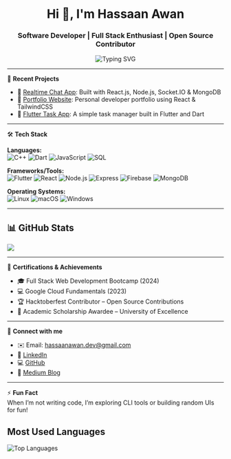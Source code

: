 <h1 align="center">Hi 👋, I'm Hassaan Awan</h1>
<h3 align="center">Software Developer | Full Stack Enthusiast | Open Source Contributor</h3>

<p align="center">
  <img src="https://readme-typing-svg.demolab.com?font=Fira+Code&size=22&pause=1000&color=00F7FF&width=435&lines=Software+Engineer;Full+Stack+Web+Developer;React+%7C+Node+%7C+Flutter+Dev;Open+Source+%7C+Tech+Learner" alt="Typing SVG" />
</p>

---

🧠 **Recent Projects**  
- 🔮 [Realtime Chat App](#): Built with React.js, Node.js, Socket.IO & MongoDB  
- 🎨 [Portfolio Website](#): Personal developer portfolio using React & TailwindCSS  
- 🚀 [Flutter Task App](#): A simple task manager built in Flutter and Dart

---

🛠️ **Tech Stack**

**Languages:**  
![C++](https://img.shields.io/badge/C++-00599C?style=for-the-badge&logo=c%2B%2B&logoColor=white)  ![Dart](https://img.shields.io/badge/Dart-0175C2?style=for-the-badge&logo=dart&logoColor=white)  ![JavaScript](https://img.shields.io/badge/JavaScript-F7DF1E?style=for-the-badge&logo=javascript&logoColor=black)  ![SQL](https://img.shields.io/badge/SQL-003B57?style=for-the-badge&logo=sqlite&logoColor=white)

**Frameworks/Tools:**  
![Flutter](https://img.shields.io/badge/Flutter-02569B?style=for-the-badge&logo=flutter&logoColor=white)  ![React](https://img.shields.io/badge/React-20232A?style=for-the-badge&logo=react&logoColor=61DAFB)  ![Node.js](https://img.shields.io/badge/Node.js-339933?style=for-the-badge&logo=nodedotjs&logoColor=white)  ![Express](https://img.shields.io/badge/Express-000000?style=for-the-badge&logo=express&logoColor=white)  ![Firebase](https://img.shields.io/badge/Firebase-FFCA28?style=for-the-badge&logo=firebase&logoColor=black)  ![MongoDB](https://img.shields.io/badge/MongoDB-47A248?style=for-the-badge&logo=mongodb&logoColor=white)

**Operating Systems:**  
![Linux](https://img.shields.io/badge/Linux-FCC624?style=for-the-badge&logo=linux&logoColor=black)  ![macOS](https://img.shields.io/badge/macOS-000000?style=for-the-badge&logo=macos&logoColor=white)  ![Windows](https://img.shields.io/badge/Windows-0078D6?style=for-the-badge&logo=windows&logoColor=white)

---

## 📊 GitHub Stats

<img src="https://github-profile-summary-cards.vercel.app/api/cards/profile-details?username=hassaanawan&theme=tokyonight" />

---

📜 **Certifications & Achievements**
- 🎓 Full Stack Web Development Bootcamp (2024)
- 💻 Google Cloud Fundamentals (2023)
- 🏆 Hacktoberfest Contributor – Open Source Contributions
- 🏅 Academic Scholarship Awardee – University of Excellence

---

📢 **Connect with me**

- ✉️ Email: hassaanawan.dev@gmail.com  
- 💼 [LinkedIn](https://www.linkedin.com/in/hassaanawan/)  
- 💻 [GitHub](https://github.com/hassaanawan)  
- 📑 [Medium Blog](https://medium.com/@hassaanawan)

---

⚡ **Fun Fact**  
When I’m not writing code, I’m exploring CLI tools or building random UIs for fun!

## Most Used Languages

![Top Languages](https://github-readme-stats.vercel.app/api/top-langs/?username=HassaanAwan786&layout=compact&theme=radical&hide_border=true)

